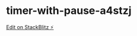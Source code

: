 # timer-with-pause-a4stzj

[Edit on StackBlitz ⚡️](https://stackblitz.com/edit/timer-with-pause-a4stzj)